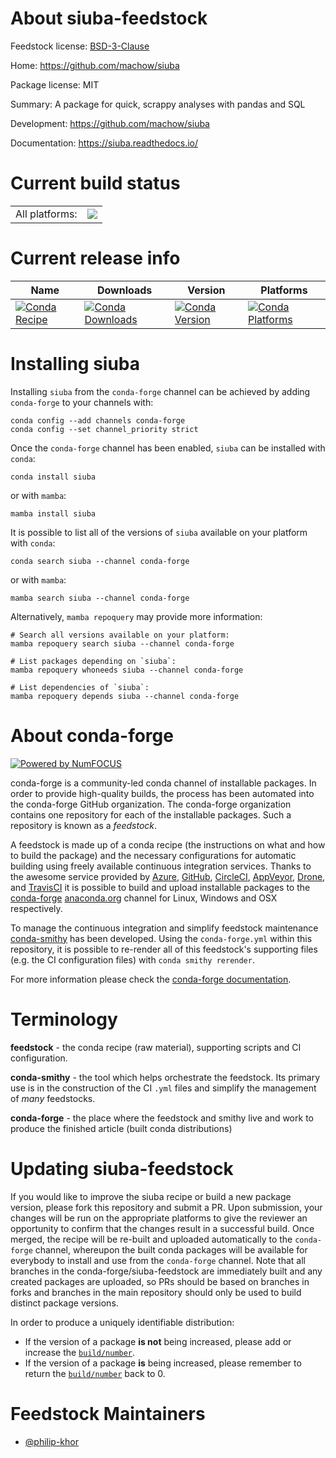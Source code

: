 About siuba-feedstock
=====================

Feedstock license: [BSD-3-Clause](https://github.com/conda-forge/siuba-feedstock/blob/main/LICENSE.txt)

Home: https://github.com/machow/siuba

Package license: MIT

Summary: A package for quick, scrappy analyses with pandas and SQL

Development: https://github.com/machow/siuba

Documentation: https://siuba.readthedocs.io/

Current build status
====================


<table><tr><td>All platforms:</td>
    <td>
      <a href="https://dev.azure.com/conda-forge/feedstock-builds/_build/latest?definitionId=10658&branchName=main">
        <img src="https://dev.azure.com/conda-forge/feedstock-builds/_apis/build/status/siuba-feedstock?branchName=main">
      </a>
    </td>
  </tr>
</table>

Current release info
====================

| Name | Downloads | Version | Platforms |
| --- | --- | --- | --- |
| [![Conda Recipe](https://img.shields.io/badge/recipe-siuba-green.svg)](https://anaconda.org/conda-forge/siuba) | [![Conda Downloads](https://img.shields.io/conda/dn/conda-forge/siuba.svg)](https://anaconda.org/conda-forge/siuba) | [![Conda Version](https://img.shields.io/conda/vn/conda-forge/siuba.svg)](https://anaconda.org/conda-forge/siuba) | [![Conda Platforms](https://img.shields.io/conda/pn/conda-forge/siuba.svg)](https://anaconda.org/conda-forge/siuba) |

Installing siuba
================

Installing `siuba` from the `conda-forge` channel can be achieved by adding `conda-forge` to your channels with:

```
conda config --add channels conda-forge
conda config --set channel_priority strict
```

Once the `conda-forge` channel has been enabled, `siuba` can be installed with `conda`:

```
conda install siuba
```

or with `mamba`:

```
mamba install siuba
```

It is possible to list all of the versions of `siuba` available on your platform with `conda`:

```
conda search siuba --channel conda-forge
```

or with `mamba`:

```
mamba search siuba --channel conda-forge
```

Alternatively, `mamba repoquery` may provide more information:

```
# Search all versions available on your platform:
mamba repoquery search siuba --channel conda-forge

# List packages depending on `siuba`:
mamba repoquery whoneeds siuba --channel conda-forge

# List dependencies of `siuba`:
mamba repoquery depends siuba --channel conda-forge
```


About conda-forge
=================

[![Powered by
NumFOCUS](https://img.shields.io/badge/powered%20by-NumFOCUS-orange.svg?style=flat&colorA=E1523D&colorB=007D8A)](https://numfocus.org)

conda-forge is a community-led conda channel of installable packages.
In order to provide high-quality builds, the process has been automated into the
conda-forge GitHub organization. The conda-forge organization contains one repository
for each of the installable packages. Such a repository is known as a *feedstock*.

A feedstock is made up of a conda recipe (the instructions on what and how to build
the package) and the necessary configurations for automatic building using freely
available continuous integration services. Thanks to the awesome service provided by
[Azure](https://azure.microsoft.com/en-us/services/devops/), [GitHub](https://github.com/),
[CircleCI](https://circleci.com/), [AppVeyor](https://www.appveyor.com/),
[Drone](https://cloud.drone.io/welcome), and [TravisCI](https://travis-ci.com/)
it is possible to build and upload installable packages to the
[conda-forge](https://anaconda.org/conda-forge) [anaconda.org](https://anaconda.org/)
channel for Linux, Windows and OSX respectively.

To manage the continuous integration and simplify feedstock maintenance
[conda-smithy](https://github.com/conda-forge/conda-smithy) has been developed.
Using the ``conda-forge.yml`` within this repository, it is possible to re-render all of
this feedstock's supporting files (e.g. the CI configuration files) with ``conda smithy rerender``.

For more information please check the [conda-forge documentation](https://conda-forge.org/docs/).

Terminology
===========

**feedstock** - the conda recipe (raw material), supporting scripts and CI configuration.

**conda-smithy** - the tool which helps orchestrate the feedstock.
                   Its primary use is in the construction of the CI ``.yml`` files
                   and simplify the management of *many* feedstocks.

**conda-forge** - the place where the feedstock and smithy live and work to
                  produce the finished article (built conda distributions)


Updating siuba-feedstock
========================

If you would like to improve the siuba recipe or build a new
package version, please fork this repository and submit a PR. Upon submission,
your changes will be run on the appropriate platforms to give the reviewer an
opportunity to confirm that the changes result in a successful build. Once
merged, the recipe will be re-built and uploaded automatically to the
`conda-forge` channel, whereupon the built conda packages will be available for
everybody to install and use from the `conda-forge` channel.
Note that all branches in the conda-forge/siuba-feedstock are
immediately built and any created packages are uploaded, so PRs should be based
on branches in forks and branches in the main repository should only be used to
build distinct package versions.

In order to produce a uniquely identifiable distribution:
 * If the version of a package **is not** being increased, please add or increase
   the [``build/number``](https://docs.conda.io/projects/conda-build/en/latest/resources/define-metadata.html#build-number-and-string).
 * If the version of a package **is** being increased, please remember to return
   the [``build/number``](https://docs.conda.io/projects/conda-build/en/latest/resources/define-metadata.html#build-number-and-string)
   back to 0.

Feedstock Maintainers
=====================

* [@philip-khor](https://github.com/philip-khor/)

